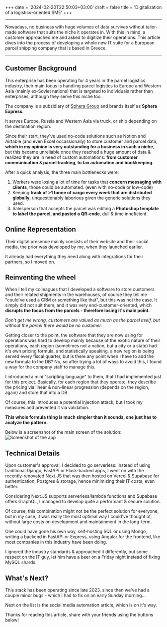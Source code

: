 +++
date = '2024-02-20T22:50:03+03:00'
draft = false
title = 'Digitalization of a logistics-oriented SME'
+++

---

Nowadays, no business with huge volumes of data survives without tailor-made
software that suits the niche it operates in. With this in mind, a customer
approached me and asked to digitize their operations. This article dives into
the process of developing a whole new IT suite for a European parcel shipping
company that is based in Greece.

<!--more-->

---

## Customer Background

This enterprise has been operating for 4 years in the parcel logistics industry,
their main focus is handling parcel logistics to Europe and Western Asia (mainly
ex-Soviet nations) that is targeted to individuals rather than enterprises,
although they serve this niche too.

The company is a subsidiary of [Sphera Group](https://sphera.express) and brands
itself as **Sphera Express**.

It serves Europe, Russia and Western Asia via truck, or ship depending on the
destination region.

Since their start, they've used no-code solutions such as Notion and Airtable
(and even Excel occassionally) to store customer and parcel data, **which in my
opinion is very outstanding for a business in such a niche**, but this became
unreliable once they reached a huge amount of data & realized they are in need
of custom automations: **from customer communication & parcel tracking, to tax
automation and bookkeeping.**

After a quick analysis, the three main bottlenecks were:

1. Workers were losing a lot of time for tasks that **concern messaging with
   clients**, those could be automated. (even with no-code or low-code)
2. Keeping **track of >1 tonne of cargo every week that are distributed
   globally**, unquestionably laborious given the generic solutions they used.
3. Salesperson that accepts the parcel was editing a **Photoshop template to
   label the parcel, and pasted a QR-code**, dull & time inneficient.

## Online Representation

Their digital presence mainly consists of their website and their social media,
the prior was developed by me, when they launched earlier.

It already had everything they need along with integrations for their partners,
so I moved on.

## Reinventing the wheel

When I tell my colleagues that I developed a software to store customers and
their related shipments in the warehouses, of course they tell me "could've used
a CRM or something like that", but this was not the case. It simply did not suit
them, and it was very end-customer-oriented, which **disrupts the focus from the
parcels - therefore losing it's main point.**

_Don't get me wrong, customers are valued as much as the parcel itself, but
without the parcel there would be no customer._

Getting closer to the point, the software that they are now using for operations
was hard to develop mainly because of the exotic nature of their operations,
each region (sometimes not a nation, but a city or a state) had it's own pricing
formula, and statistically speaking, a new region is being served every fiscal
quarter, but is there any point when I have to add the new formula to the DB?
No, so after trying a lot of ways to avoid this, I found a way for the company
staff to manage this.

I introduced a mini "scripting language" to them, that I had implemented just
for this project. Basically, for each region that they operate, they describe
the pricing via linear & non-linear progression (depends on the region, again)
and store that into a DB.

Of course, this introduces a potential injection attack, but I took my measures
and prevented it via validation.

**This whole formula thing is much simpler than it sounds, one just has to
analyze the pattern.**

Below is a screenshot of the main screen of the solution:
![Screenshot of the app](/images/sphera.png)

## Technical Details

Upon customer's approval, I decided to go serverless: instead of using
traditional Django, FastAPI or Flask-backed apps, I went on with the
recently-renovated Next.JS that was then hosted on Vercel & Supabase for
authentication, Postgres & storage, hence minimizing their IT costs, even
better.

Considering Next.JS supports serverless/lambda functions and Supabase offers
GraphQL, I managed to develop quite a performant & secure solution.

Of course, this combination might not be the perfect solution for everyone, but
in my case, it was really the most optimal way I could've thought of, without
large costs on development and maintainment in the long-term.

One could have gone his own way, self-hosting SQL or using Mongo, writing a
backend in FastAPI or Express, using Angular for the frontend, like most
companies in this industry have been doing.

I ignored the industry standards & approached it differently, put some respect
on the IT guy, let him have a beer on a Friday night instead of fixing MySQL
shards.

## What's Next?

This stack has been operating since late 2023, since then we've had a couple minor bugs - which I had to fix on an early Sunday morning...

Next on the list is the social media automation article, which is on it's way.

Thanks for reading this article, share with your friends using the buttons below!
